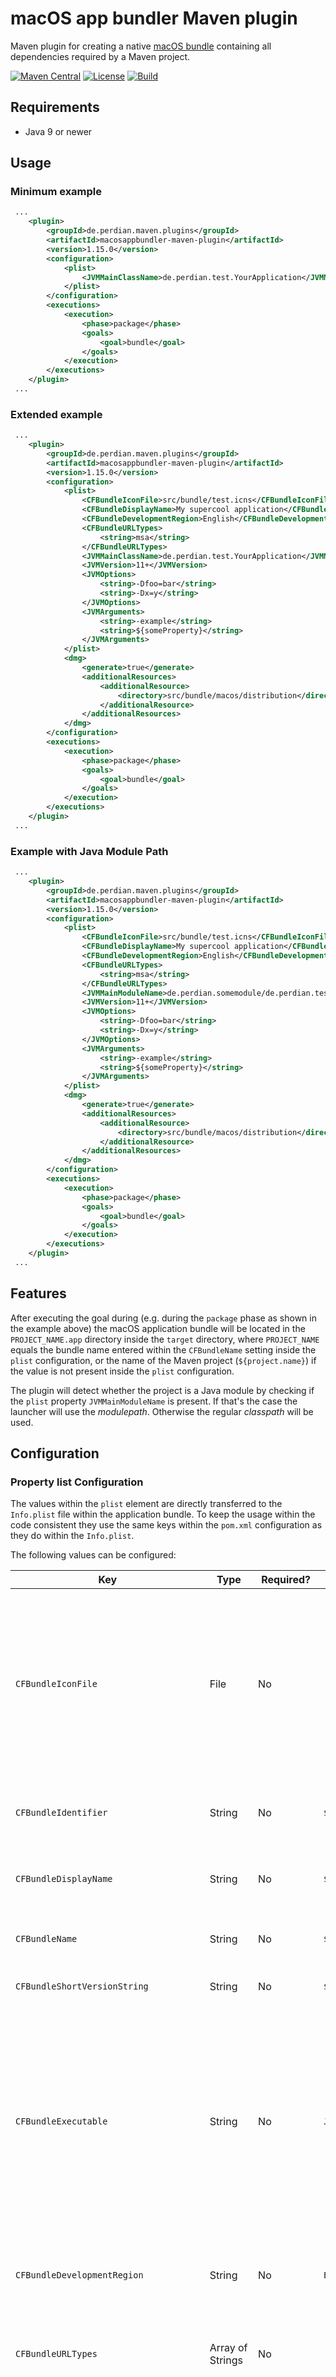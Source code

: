 # macOS app bundler Maven plugin

Maven plugin for creating a native [macOS bundle](https://developer.apple.com/library/archive/documentation/CoreFoundation/Conceptual/CFBundles/BundleTypes/BundleTypes.html#//apple_ref/doc/uid/10000123i-CH101-SW19) containing all dependencies required by a Maven project.

[![Maven Central](https://img.shields.io/maven-central/v/de.perdian.maven.plugins/macosappbundler-maven-plugin.svg)](https://mvnrepository.com/artifact/de.perdian.maven.plugins/macosappbundler-maven-plugin)
[![License](http://img.shields.io/:license-apache-blue.svg)](https://www.apache.org/licenses/LICENSE-2.0)
[![Build](https://img.shields.io/circleci/build/github/perdian/macosappbundler-maven-plugin/master)](https://circleci.com/gh/perdian/macosappbundler-maven-plugin)

## Requirements

- Java 9 or newer

## Usage

### Minimum example

```xml
 ...
    <plugin>
        <groupId>de.perdian.maven.plugins</groupId>
        <artifactId>macosappbundler-maven-plugin</artifactId>
        <version>1.15.0</version>
        <configuration>
            <plist>
                <JVMMainClassName>de.perdian.test.YourApplication</JVMMainClassName>
            </plist>
        </configuration>
        <executions>
            <execution>
                <phase>package</phase>
                <goals>
                    <goal>bundle</goal>
                </goals>
            </execution>
        </executions>
    </plugin>
 ...
```

### Extended example

```xml
 ...
    <plugin>
        <groupId>de.perdian.maven.plugins</groupId>
        <artifactId>macosappbundler-maven-plugin</artifactId>
        <version>1.15.0</version>
        <configuration>
            <plist>
                <CFBundleIconFile>src/bundle/test.icns</CFBundleIconFile>
                <CFBundleDisplayName>My supercool application</CFBundleDisplayName>
                <CFBundleDevelopmentRegion>English</CFBundleDevelopmentRegion>
                <CFBundleURLTypes>
                    <string>msa</string>
                </CFBundleURLTypes>
                <JVMMainClassName>de.perdian.test.YourApplication</JVMMainClassName>
                <JVMVersion>11+</JVMVersion>
                <JVMOptions>
                    <string>-Dfoo=bar</string>
                    <string>-Dx=y</string>
                </JVMOptions>
                <JVMArguments>
                    <string>-example</string>
                    <string>${someProperty}</string>
                </JVMArguments>
            </plist>
            <dmg>
                <generate>true</generate>
                <additionalResources>
                    <additionalResource>
                        <directory>src/bundle/macos/distribution</directory>
                    </additionalResource>
                </additionalResources>
            </dmg>
        </configuration>
        <executions>
            <execution>
                <phase>package</phase>
                <goals>
                    <goal>bundle</goal>
                </goals>
            </execution>
        </executions>
    </plugin>
 ...
```

### Example with Java Module Path

```xml
 ...
    <plugin>
        <groupId>de.perdian.maven.plugins</groupId>
        <artifactId>macosappbundler-maven-plugin</artifactId>
        <version>1.15.0</version>
        <configuration>
            <plist>
                <CFBundleIconFile>src/bundle/test.icns</CFBundleIconFile>
                <CFBundleDisplayName>My supercool application</CFBundleDisplayName>
                <CFBundleDevelopmentRegion>English</CFBundleDevelopmentRegion>
                <CFBundleURLTypes>
                    <string>msa</string>
                </CFBundleURLTypes>
                <JVMMainModuleName>de.perdian.somemodule/de.perdian.test.YourApplication</JVMMainModuleName>
                <JVMVersion>11+</JVMVersion>
                <JVMOptions>
                    <string>-Dfoo=bar</string>
                    <string>-Dx=y</string>
                </JVMOptions>
                <JVMArguments>
                    <string>-example</string>
                    <string>${someProperty}</string>
                </JVMArguments>
            </plist>
            <dmg>
                <generate>true</generate>
                <additionalResources>
                    <additionalResource>
                        <directory>src/bundle/macos/distribution</directory>
                    </additionalResource>
                </additionalResources>
            </dmg>
        </configuration>
        <executions>
            <execution>
                <phase>package</phase>
                <goals>
                    <goal>bundle</goal>
                </goals>
            </execution>
        </executions>
    </plugin>
 ...
```

## Features

After executing the goal during (e.g. during the `package` phase as shown in the example above) the macOS application bundle will be located in the `PROJECT_NAME.app` directory inside the `target` directory, where `PROJECT_NAME` equals the bundle name entered within the `CFBundleName` setting inside the `plist` configuration, or the name of the Maven project (`${project.name}`) if the value is not present inside the `plist` configuration.

The plugin will detect whether the project is a Java module by checking if the `plist` property `JVMMainModuleName` is present. If that's the case the launcher will use the *modulepath*. Otherwise the regular *classpath* will be used.

## Configuration

### Property list Configuration

The values within the `plist` element are directly transferred to the `Info.plist` file within the application bundle. To keep the usage within the code consistent they use the same keys within the `pom.xml` configuration as they do within the `Info.plist`.

The following values can be configured:

| Key | Type | Required? | Default | Description |
| --- | ---- | --------- | ------- | ----------- |
| `CFBundleIconFile` | File | No | | The `icns` file that should be used as main icon for the application. The location must be entered relatively to the root of the project in which the plugin is used. |
| `CFBundleIdentifier` | String | No | `${groupId}.${artifactId}` | The macOS identifier of your application bundle. |
| `CFBundleDisplayName` | String | No | `${project.name}` | The published name of your application. |
| `CFBundleName` | String | No | `${project.name}` | The internal name of your application. |
| `CFBundleShortVersionString` | String | No | `${version}` | The version of your application. |
| `CFBundleExecutable` | String | No | `JavaLauncher` | The name of the executable within the application bundle. No regular user will ever see this but you may want to change it for debugging purposes when analyzing your application. |
| `CFBundleDevelopmentRegion` | String | No | `English` | The default language and region for the bundle, as a [language ID](https://developer.apple.com/library/archive/documentation/MacOSX/Conceptual/BPInternational/LanguageandLocaleIDs/LanguageandLocaleIDs.html). |
| `CFBundleURLTypes` | Array of Strings | No | | A list of URL schemes (`http`, `ftp`, etc.) supported by the app. |
| `CFBundlePackageType` | String | No | `APPL` | This key consists of a four-letter code for the bundle type. For apps, the code is APPL, for frameworks, it's FMWK, and for bundles, it's BNDL. [Details](https://developer.apple.com/documentation/bundleresources/information_property_list/cfbundlepackagetype) |
| `JVMMainClassName` | String | Yes (if the application is a classic classpath based application) | | The main class whose `main` method should be invoked when starting your application. |
| `JVMMainModuleName` | String | Yes (if the application is a module based application) | | The main module that should be invoked when starting your application. |
| `JVMVersion` | String | No | | The Java version your application needs to work. Can either be an explicit version String like `11.0.1`, a major version like `11` (signalizing that *any* Java 11 runtime is sufficient) or a value like `11+` (signalizing that *any* Java 11 *or higher* runtime is sufficient). |
| `JVMOptions` | Array of Strings | No | | Additional parameters (`-D` parameters) to be passed to the runtime. |
| `JVMArguments` | Array of Strings | No | | Additional arguments to be passed to the runtime. |
| `JVMRuntimePath` | String | No | | The exact location of the JVM. |
| `JVMLogLevel` | String | No | `INFO` | The amount of details the launcher will print to the console if called directly from the command line. Possible values: `TRACE`, `DEBUG`, `INFO`, `WARN`, `ERROR`. |
| `NSHighResolutionCapable` | Boolean | No | `true` | Declares if the application supports rendering in HiDPI (Retina). [Details](https://developer.apple.com/documentation/bundleresources/information_property_list/nshighresolutioncapable) |
| `LSUIElement` | Boolean | No | | Declares if the app is an agent app that runs in the background and doesn't appear in the Dock. [Details](https://developer.apple.com/documentation/bundleresources/information_property_list/lsuielement) |
| `NSSupportsAutomaticGraphicsSwitching` | Boolean | No | `true` | Declares whether an OpenGL app may utilize the integrated GPU. [Details](https://developer.apple.com/documentation/bundleresources/information_property_list/nssupportsautomaticgraphicsswitching) |
| `NSMicrophoneUsageDescription` | String | No | | A message that tells the user why the app is requesting access to the device’s microphone. [Details](https://developer.apple.com/documentation/bundleresources/information_property_list/nsmicrophoneusagedescription) |
| `NSCameraUsageDescription` | String | No | | A message that tells the user why the app is requesting access to the device’s camera. [Details](https://developer.apple.com/documentation/bundleresources/information_property_list/nscamerausagedescription) |
### DMG configuration

The following other properties can be added to the `dmg` element configuring the generation of the DMG file at the end of the build:

| Key | Type | Required? | Default | Description |
| --- | ---- | --------- | ------- | ----------- |
| `generate` | Boolean | No | `false` | Whether or not to create a `DMG` archive. |
| `additionalResources` | List<Fileset> | No | | Additional files to be copied into the archive. |
| `createApplicationsSymlink` | Boolean | No | `true` | Whether or not to include a link to the Applications folder inside the archive. |
| `useGenIsoImage` | Boolean | No | `false` | Whether or not to use `genisoimage` to create the archive. Default is `hdiutil`. |
| `autoFallback` | Boolean | No | `false` | If `true`, try the other archive generation method when the first one fails. (e.g. run `hdiutil` when `genisoimage` fails and vice-versa) |
| `appendVersion` | Boolean | No | `true` | If `true`, append the version to the `.dmg` name
| `dmgFileName` | String | No | `null` | If not `null` and not empty, the supplied string will be used as the name (`.dmg` will be appended).

### APP configuration

The following other properties can be added to the `app` element configuring additional files to be included in the app bundle:

| Key | Type | Required? | Default | Description |
| --- | ---- | --------- | ------- | ----------- |
| `additionalResources` | List<Fileset> | No | | Additional files to be copied into the app bundle. |


```xml
 ...
    <configuration>
        <app>
            <additionalResources>
                <resource>
                    <directory>${project.basedir}/src/main/resources</directory>
                    <outputDirectory>Contents/Resources</outputDirectory>
                    <includes>
                        <include>**</include>
                    </includes>
                </resource>
            </additionalResources>
        </app>
    </configuration>
 ...
```

### JDK inclusion

Usually the application bundle built by the plugin will depend upon a Java runtime being available on the machine where the application is executed. To be completely self-sustaining, the plugin supports including the runtime into the target application. That runtime will then be used to launch the application, so there are not dependencies to a JDK being installed locally.

```xml
 ...
    <configuration>
      <jdk>
        <include>true</include>
        <location>/where/your/jdk/is/installed</location>
      </jdk>
    </configuration>
 ...
```

The following parameters can be set below the `jdk` configuration element:

| Key | Type | Required? | Default | Description |
| --- | ---- | --------- | ------- | ----------- |
| `include` | Boolean | No | `false` | Whether or not to include the JDK in the generated application bundle. |
| `location` | String | No | | The location of the JDK to be included. If no location is provided then the *currently used JDK* (which is the JDK that is used by the Maven binary) will be added to the application. |

### Native binary selection

By default the launcher contains a [universal binary](https://en.wikipedia.org/wiki/Universal_binary#Universal_2) that allows running the application on both the classic x86_64 as well as the new arm64 architecture.

In case any problems occur with the universal binary (or if you want to support only a specific architecture) you can select which binary should be bundled with your application via the `nativeBinary` setting:

```xml
 ...
    <configuration>
      <nativeBinary>X86_64</nativeBinary>
    </configuration>
 ...
```

The available values are:
- `UNIVERSAL` (the default if no explicit value is given)
- `X86_64`
- `ARM_64`

## Development

The project consists of two main parts: The regular *Maven plugin* (written in Java) and the *native macOS launcher* (written in Objective C).

Building the native part is fully integrated into the Maven lifecycle, so all you need to do to build the plugin is:

    $ git clone https://github.com/perdian/macosappbundler-maven-plugin.git
    $ mvn clean install

*I am aware that my understanding of Objective C is very basic - I'm not an Objective C developer by heart and going back to using pointers and (somewhat) manual memory management feels pretty strange. So a lot of what's in the code is highly cargo culted from tutorials and answers on Stackoverflow, but hey: It works!*

## Authors

- [**Christian Seifert**](http://www.perdian.de)

[![Donate](https://www.paypalobjects.com/en_US/DK/i/btn/btn_donateCC_LG.gif)](https://www.paypal.com/cgi-bin/webscr?cmd=_s-xclick&hosted_button_id=P94BEUKLPMEFJ)

See also the [list of contributors](https://github.com/perdian/macosappbundler-maven-plugin/contributors) who participated in this project.

## License

This project is licensed under the Apache 2.0 License - see the [LICENSE](LICENSE) file for details.

## Acknowledgments

I originally used and have been highly influenced by the [`appbundle-maven-plugin`](https://github.com/federkasten/appbundle-maven-plugin) from [`federkasten`](https://github.com/federkasten). Unfortunately the plugin stopped working with Java versions 10 and above (and didn't provide support for Java 9+ module projects).
